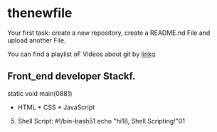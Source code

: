 # thenewfile
Your first task: create a new repository, create a README.nd File and upload another File.

You can find a playlist oF Videos about git by [link](https://www.youtube.com/watch?v=75QStdC3WgA)q
## Front_end developer Stackf.
static void main(0881)
* HTML
﻿﻿* CSS
﻿﻿* JavaScript
5. Shell Script:
#!/bin-bash51
echo "hi18, Shell Scripting!"01

